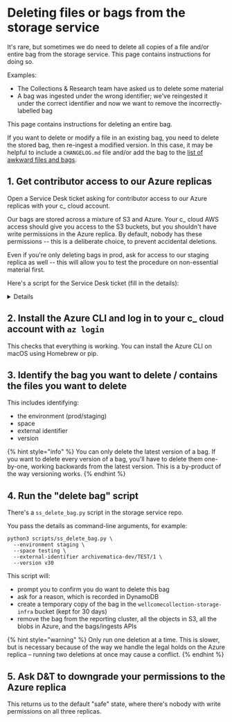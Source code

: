 # Deleting files or bags from the storage service

It's rare, but sometimes we do need to delete all copies of a file and/or entire bag from the storage service.
This page contains instructions for doing so.

Examples:

*   The Collections & Research team have asked us to delete some material
*   A bag was ingested under the wrong identifier; we've reingested it under the correct identifier and now we want to remove the incorrectly-labelled bag

This page contains instructions for deleting an entire bag.

If you want to delete or modify a file in an existing bag, you need to delete the stored bag, then re-ingest a modified version.
In this case, it may be helpful to include a `CHANGELOG.md` file and/or add the bag to the [list of awkward files and bags](https://docs.wellcomecollection.org/storage-service/wellcome-specific-information/awkward-files-and-bags).

## 1. Get contributor access to our Azure replicas

Open a Service Desk ticket asking for contributor access to our Azure replicas with your c_ cloud account.

Our bags are stored across a mixture of S3 and Azure.
Your c_ cloud AWS access should give you access to the S3 buckets, but you shouldn't have write permissions in the Azure replica.
By default, nobody has these permissions -- this is a deliberate choice, to prevent accidental deletions.

Even if you're only deleting bags in prod, ask for access to our staging replica as well -- this will allow you to test the procedure on non-essential material first.

Here's a script for the Service Desk ticket (fill in the details):

<details>
  <blockquote>
  <p>Temporary write access to the wecostorage{prod,stage} Azure storage account</p>

  <p>We keep three copies of every file in Wellcome Collection's digital collections: two copies in Amazon S3, one copy in Azure Blob. The Azure copy lives in the wecostorageprod Azure storage account.</p>

  <p>By default, nobody has write/delete access to all three copies – this is by design, to prevent somebody inadvertently deleting part of the collections. Our storage service has write-only access, so it can store new material, but it can't delete existing material.</p>

  <p>We need to [explanation], and for this I need to be able to delete the copies we keep in Azure.</p>

  <p>Please give my c_ cloud account write access to the wecostorageprod and wecostoragestage Azure storage accounts, so that I can remove these files. Once this is done, I'll file a second request to downgrade my permissions again.</p>

  <p>If you want approval, contact [name] – she'll confirm that we want to delete all copies of a particular set of images.</p>
</details>

## 2. Install the Azure CLI and log in to your c_ cloud account with `az login`

This checks that everything is working.
You can install the Azure CLI on macOS using Homebrew or pip.

## 3. Identify the bag you want to delete / contains the files you want to delete

This includes identifying:

*   the environment (prod/staging)
*   space
*   external identifier
*   version

{% hint style="info" %}
You can only delete the latest version of a bag.
If you want to delete every version of a bag, you'll have to delete them one-by-one, working backwards from the latest version.
This is a by-product of the way versioning works.
{% endhint %}

## 4. Run the "delete bag" script

There's a `ss_delete_bag.py` script in the storage service repo.

You pass the details as command-line arguments, for example:

```shell
python3 scripts/ss_delete_bag.py \
  --environment staging \
  --space testing \
  --external-identifier archivematica-dev/TEST/1 \
  --version v30
```

This script will:

*   prompt you to confirm you do want to delete this bag
*   ask for a reason, which is recorded in DynamoDB
*   create a temporary copy of the bag in the `wellcomecollection-storage-infra` bucket (kept for 30 days)
*   remove the bag from the reporting cluster, all the objects in S3, all the blobs in Azure, and the bags/ingests APIs

{% hint style="warning" %}
Only run one deletion at a time.
This is slower, but is necessary because of the way we handle the legal holds on the Azure replica – running two deletions at once may cause a conflict.
{% endhint %}

## 5. Ask D&T to downgrade your permissions to the Azure replica

This returns us to the default "safe" state, where there's nobody with write permissions on all three replicas.
